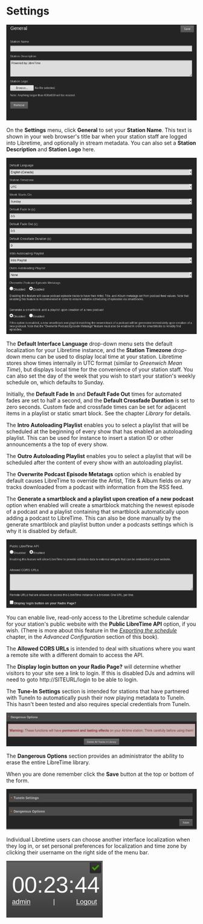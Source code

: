 # Settings

![](static/station-info-settings.png)

On the **Settings** menu, click **General** to set your **Station Name**. This
text is shown in your web browser's title bar when your station staff are logged
into Libretime, and optionally in stream metadata. You can also set a **Station
Description** and **Station Logo** here.

![](static/general-playback-settings.png)

The **Default Interface Language** drop-down menu sets the default localization
for your Libretime instance, and the **Station Timezone** drop-down menu can be
used to display local time at your station. Libretime stores show times
internally in UTC format (similar to *Greenwich Mean Time*), but displays local
time for the convenience of your station staff. You can also set the day of the
week that you wish to start your station's weekly schedule on, which defaults
to Sunday.

Initially, the **Default Fade In** and **Default Fade Out** times for automated
fades are set to half a second, and the **Default Crossfade Duration** is set to
zero seconds. Custom fade and crossfade times can be set for adjacent items in a
playlist or static smart block. See the chapter *Library* for details.

The **Intro Autoloading Playlist** enables you to select a playlist that will be
scheduled at the beginning of every show that has enabled an autoloading
playlist. This can be used for instance to insert a station ID or other
announcements a the top of every show.

The **Outro Autoloading Playlist** enables you to select a playlist that will be
scheduled after the content of every show with an autoloading playlist.

The **Overwrite Podcast Episode Metatags** option which is enabled by default
causes LibreTime to override the Artist, Title & Album fields on any tracks
downloaded from a podcast with information from the RSS feed.

The **Generate a smartblock and a playlist upon creation of a new podcast**
option when enabled will create a smartblock matching the newest episode of a
podcast and a playlist containing that smartblock automatically upon adding a
podcast to LibreTime. This can also be done manually by the generate smartblock
and playlist button under a podcasts settings which is why it is disabled by
default.

![](static/api-settings.png)

You can enable live, read-only access to the Libretime schedule calendar for
your station's public website with the **Public LibreTime API** option, if you
wish. (There is more about this feature in the
[*Exporting the schedule*](../exporting-the-schedule/index.md) chapter, in the
*Advanced Configuration* section of this book).

The **Allowed CORS URLs** is intended to deal with situations where you want a
remote site with a different domain to access the API.

The **Display login button on your Radio Page?** will determine whether visitors
to your site see a link to login. If this is disabled DJs and admins will need
to goto http://SITEURL/login to be able to login.

The **Tune-In Settings** section is intended for stations that have partnered
with TuneIn to automatically push their now playing metadata to TuneIn. This
hasn't been tested and also requires special credentials from TuneIn.

![](static/dangerous-options.png)

The **Dangerous Options** section provides an administrator the ability to erase
the entire LibreTime library.

When you are done remember click the **Save** button at the top or bottom of the
form.

![](static/save-button.png)

Individual Libretime users can choose another interface localization when they
log in, or set personal preferences for localization and time zone by clicking
their username on the right side of the menu bar.

![](static/Screenshot475-Edit_own_user_account.png)
